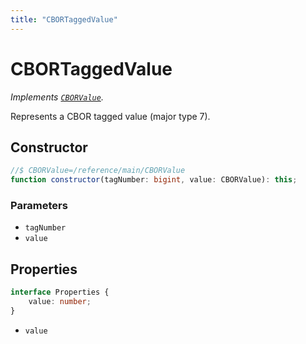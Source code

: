 ```yaml
---
title: "CBORTaggedValue"
---
```


# CBORTaggedValue

_Implements [`CBORValue`](/reference/main/CBORValue)._

Represents a CBOR tagged value (major type 7).

## Constructor

```ts
//$ CBORValue=/reference/main/CBORValue
function constructor(tagNumber: bigint, value: CBORValue): this;
```

### Parameters

- `tagNumber`
- `value`

## Properties

```ts
interface Properties {
	value: number;
}
```

- `value`

